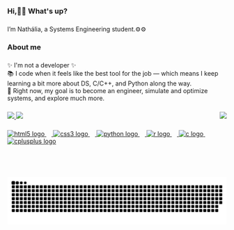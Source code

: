 <h3 align="left">Hi,👋🏽 What's up?</h3>

###
<p align="left">I’m Nathália, a Systems Engineering student.⚙️⚙️</p>

###
<h3 align="left">About me</h3>

###
<p align="left">
✨ I'm not a developer ✨ <br>
📚 I code when it feels like the best tool for the job — which means I keep learning a bit more about DS, C/C++, and Python along the way. <br>
🎯 Right now, my goal is to become an engineer, simulate and optimize systems, and explore much more. <br>
</p>


###

<img align="right" height="150" src="https://img1.picmix.com/output/stamp/normal/7/7/4/8/2628477_d6f69.gif"  />

###
###

<div align="left">
<a href="https://github.com/nathalialo">
<img loading="lazy" height="180em" src="https://github-readme-stats.vercel.app/api?username=nathalialo&show_icons=true&theme=tokyonight&include_all_commits=true&count_private=true"/>
<img loading="lazy" width="400" src="https://github-readme-stats.vercel.app/api/top-langs/?username=nathalialo&layout=compact&langs_count=7&theme=tokyonight"/>
</div>

###
###
<div align="left">
  <img src="https://cdn.jsdelivr.net/gh/devicons/devicon/icons/html5/html5-original.svg" height="30" alt="html5 logo"  />
  <img width="12" />
  <img src="https://cdn.jsdelivr.net/gh/devicons/devicon/icons/css3/css3-original.svg" height="30" alt="css3 logo"  />
  <img width="12" />
  <img src="https://cdn.jsdelivr.net/gh/devicons/devicon/icons/python/python-original.svg" height="30" alt="python logo"  />
  <img width="12" />
  <img src="https://cdn.jsdelivr.net/gh/devicons/devicon/icons/r/r-original.svg" height="30" alt="r logo"  />
  <img width="12" />
  <img src="https://cdn.jsdelivr.net/gh/devicons/devicon/icons/c/c-original.svg" height="30" alt="c logo"  />
  <img width="12" />
  <img src="https://cdn.jsdelivr.net/gh/devicons/devicon/icons/cplusplus/cplusplus-original.svg" height="30" alt="cplusplus logo"  />
</div>

###

<div align="left">
</div>

<div>
 
  ![Snake animation](https://github.com/nathalialo/nathalialo/blob/output/github-contribution-grid-snake.svg)
 
</div></div>


